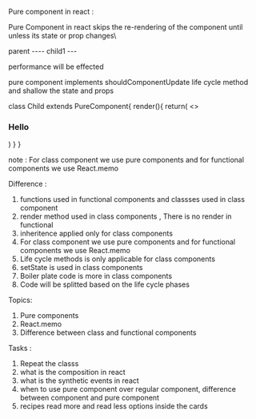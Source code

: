 Pure component in react :

Pure Component in react skips the re-rendering of the component until unless its state or prop changes\

parent ---- child1 ---

performance will be effected

pure component implements shouldComponentUpdate life cycle method and shallow the state and props

class Child extends PureComponent{
render(){
return(
<>

<h3>Hello</h3>
</>
)
}
}

note : For class component we use pure components and for functional components we use React.memo

Difference :

1. functions used in functional components and classses used in class component
2. render method used in class components , There is no render in functional
3. inheritence applied only for class components
4. For class component we use pure components and for functional components we use React.memo
5. Life cycle methods is only applicable for class components
6. setState is used in class components
7. Boiler plate code is more in class components
8. Code will be splitted based on the life cycle phases

Topics:

1. Pure components
2. React.memo
3. Difference between class and functional components

Tasks :

1. Repeat the classs
2. what is the composition in react
3. what is the synthetic events in react
4. when to use pure component over regular component, difference between component and pure component
5. recipes read more and read less options inside the cards
